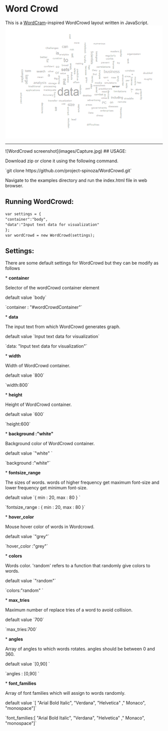 # Word Crowd
This is a <a href="http://wordcram.org/">WordCram</a>-inspired WordCrowd layout written in JavaScript.
<br>
![WordCrowd screenshot](images/WordCrowd.png)
<br>
<hr>
![WordCrowd screenshot](images/Capture.jpg)
## USAGE: 
<p>Download zip or clone it using the following command.</p>
`git clone https://github.com/project-spinoza/WordCrowd.git`

<p> Navigate to the examples directory and run the index.html file in web browser. </p>

## Running WordCrowd:

`var settings = {`<br>
       `"container":"body",`<br>
       `"data":"Input text data for visualization"`<br>
     `};`
<br>
`var wordCrowd = new WordCrowd(settings);`
## Settings:
<p>There are some default settings for WordCrowd but they can be modify as follows</p>
* <b>container</b>
<p>Selector of the wordCrowd container element</p>
<p>default value  `body`</p>
<p>`container :  "#wordCrowdContainer"`</p>
* <b>data</b>
<p>The input text from which WordCrowd generates graph.</p>
<p>default value  `Input text data for visualization`</p>
<p>`data:  "Input text data for visualization"`</p>
* <b>width</b>
<p>Width of WordCrowd container.</p>
<p>default value  `800`</p>
<p>`width:800`</p>
* <b>height</b>
<p>Height of WordCrowd container.</p>
<p>default value  `600`</p>
<p>`height:600`</p>
* <b>background :"white" </b>
<p>Background color of WordCrowd container.</p>
<p>default value `"white" `</p>
<p>`background :"white"` </p>
* <b>fontsize_range</b>
<p>The sizes of words. words of higher frequency get maximum font-size and lower frequency get minimum font-size. </p>
<p>default value `{ min : 20, max : 80 } `</p>
<p>`fontsize_range : { min : 20, max : 80 }` </p>
* <b>hover_color</b>
<p>Mouse hover color of words in Wordcrowd.</p>
<p>default value `"grey"`</p>
<p>`hover_color :"grey"` </p>
* <b>colors</b>
<p>Words color. 'random' refers to a function that randomly give colors to words.</p>
<p>default value `"random"`</p>
<p>`colors:"random" ` </p>
* <b>max_tries</b>
<p>Maximum number of replace tries of a word to avoid collision.</p>
<p>default value `700`</p>
<p>`max_tries:700` </p>
* <b>angles</b> 
<p>Array of angles to which words rotates. angles should be between 0 and 360.</p>
<p>default value `[0,90] `</p>
<p>`angles : [0,90] `</p>
* <b>font_families</b>
<p>Array of font families which will assign to words randomly.</p>
<p>default value `[ "Arial Bold Italic", "Verdana", "Helvetica" ," Monaco", "monospace"]`</p>
<p>`font_families:[ "Arial Bold Italic", "Verdana", "Helvetica" ," Monaco", "monospace"]`</p>

